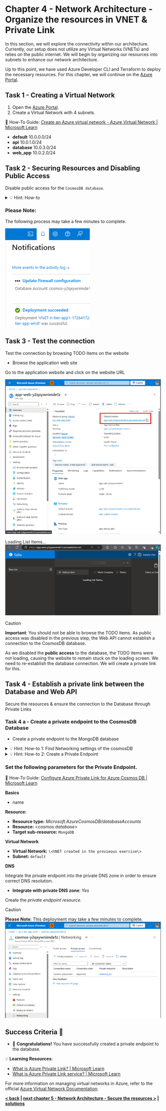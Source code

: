 # Chapter 4 - Network Architecture - Organize the resources in VNET & Private Link

In this section, we will explore the connectivity within our architecture. Currently, our setup does not utilize any Virtual Networks (VNETs) and relies on the public internet. We will begin by organizing our resources into subnets to enhance our network architecture.

Up to this point, we have used Azure Developer CLI and Terraform to deploy the necessary resources. For this chapter, we will continue on the [Azure Portal](https://portal.azure.com/#home).

## Task 1 - Creating a Virtual Network

1. Open the [Azure Portal](https://portal.azure.com/#home).
2. Create a Virtual Network with 4 subnets.

📘 How-To Guide: [Create an Azure virtual network - Azure Virtual Network | Microsoft Learn](https://learn.microsoft.com/en-us/azure/virtual-network/manage-virtual-network#create-a-virtual-network)

* **default** 10.0.0.0/24
* **api** 10.0.1.0/24
* **database** 10.0.3.0/24
* **web_app** 10.0.2.0/24

## Task 2 - Securing Resources and Disabling Public Access

Disable public access for the ``CosmosDB database``.

<details close>
<summary>💡 Hint: How-to</summary>
<br>

Go to your "Azure Cosmos DB for MongoDB account (RU)" resource on Azure Portal.

Under the "Settings" Section you will find the "Networking" section.

Open the Networking section and set "Public network access" to "disabled". Click "Save" to update the firewall settings.

</details>

### Please Note:

The following process may take a few minutes to complete.

![image](../image/07a_disable_public_access.png)

## Task 3 - Test the connection

Test the connection by browsing TODO items on the website

* Browse the application web site

Go to the application website and click on the website URL

![image](../image/08_test_connection.png)

Loading List Items...
![image](../image/08_test_connection1.png)

> [!CAUTION]
> **Important**: You should not be able to browse the TODO items. As public access was disabled in the previous step, the Web API cannot establish a connection to the CosmosDB database.

As we disabled the **public access** to the database, the TODO items were not loading, causing the website to remain stuck on the loading screen.
We need to re-establish the database connection. We will create a private link for this.

## Task 4 - Establish a private link between the Database and Web API

Secure the resources & ensure the connection to the Database through Private Links

### Task 4 a - Create a private endpoint to the CosmosDB Database

* Create a private endpoint to the MongoDB database

<details close>
<summary>💡 Hint: How-to 1: Find Networking settings of the cosmosDB</summary>
<br>

Go to your "Azure Cosmos DB for MongoDB account (RU)" resource on Azure Portal.

Under the "Settings" Section you will find the "Networking" section.

Open the Networking section and click the tab "Private access".

</details>

<details close>
<summary>💡 Hint: How-to 2: Create a Private Endpoint</summary>
<br>

Click "+ Private endpoint"

</details>

### Set the following parameters for the Private Endpoint.

📘 How-To Guide: [Configure Azure Private Link for Azure Cosmos DB | Microsoft Learn](https://learn.microsoft.com/en-us/azure/cosmos-db/how-to-configure-private-endpoints?tabs=arm-bicep)

**Basics**
* name

**Resource:**
* **Resource type:** *Microsoft.AzureCosmosDB/databaseAccounts*
* **Resource:** *\<cosmos database\>*
* **Target sub-resource:** ``MongoDB``

**Virtual Network**
* **Virtual Network:** ``\<VNET created in the previeous exercise\>``
* **Subnet:** ``default``

**DNS**

Integrate the private endpoint into the private DNS zone in order to ensure correct DNS resolution.

* **Integrate with private DNS zone**: *Yes*

Create the *private endpoint resource*.

> [!CAUTION]
> **Please Note**: This deployment may take a few minutes to complete.
![image](../image/09_private_endpoint.png)

## Success Criteria 🎉

- 🎊 **Congratulations!** You have successfully created a private endpoint to the database.

💡 **Learning Resources**: 
- [What is Azure Private Link? | Microsoft Learn](https://learn.microsoft.com/en-us/azure/private-link/private-link-overview)
- [What is Azure Private Link service? | Microsoft Learn](https://learn.microsoft.com/en-us/azure/private-link/private-link-service-overview)

For more information on managing virtual networks in Azure, refer to the official [Azure Virtual Network Documentation](https://docs.microsoft.com/en-us/azure/virtual-network/).

 **[< back](../chapter-3/README.md) | [next chapter 5 - Network Architecture - Secure the resources >](../chapter-5/README.md) | [solutions](solutions/README.md)**
